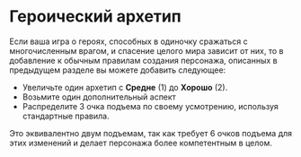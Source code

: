 # Героический архетип

Если ваша игра о героях, способных в одиночку сражаться с многочисленным врагом, и спасение целого мира зависит от них, то в добавление к обычным правилам создания персонажа, описанных в предыдущем разделе вы можете добавить следующее:
- Увеличьте один архетип с **Средне** (1) до **Хорошо** (2).
- Возьмите один дополнительный аспект
- Распределите 3 очка подъема по своему усмотрению, используя стандартные правила.

Это эквивалентно двум подъемам, так как требует 6 очков подъема для этих изменений и делает персонажа более компетентным в целом.
